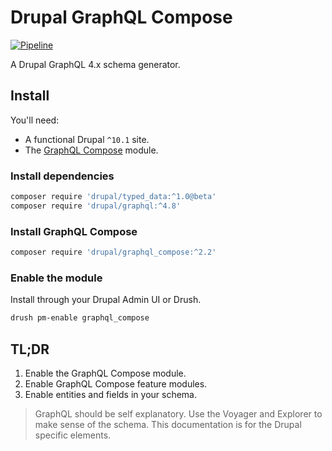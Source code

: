 # Drupal GraphQL Compose

<a href="https://git.drupalcode.org/project/graphql_compose/-/pipelines?page=1&scope=all&ref=2.2.x">![Pipeline](https://git.drupalcode.org/project/graphql_compose/badges/2.2.x/pipeline.svg)</a>

A Drupal GraphQL 4.x schema generator.

## Install

You'll need:

- A functional Drupal `^10.1` site.
- The [GraphQL Compose](https://www.drupal.org/project/graphql_compose) module.

### Install dependencies

```bash
composer require 'drupal/typed_data:^1.0@beta'
composer require 'drupal/graphql:^4.8'
```

### Install GraphQL Compose

```bash
composer require 'drupal/graphql_compose:^2.2'
```

### Enable the module

Install through your Drupal Admin UI or Drush.

```bash
drush pm-enable graphql_compose
```

## TL;DR

1. Enable the GraphQL Compose module.
2. Enable GraphQL Compose feature modules.
3. Enable entities and fields in your schema.

> GraphQL should be self explanatory. Use the Voyager and Explorer to make sense of the schema. This documentation is for the Drupal specific elements.
